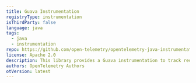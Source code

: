 ```yaml
---
title: Guava Instrumentation
registryType: instrumentation
isThirdParty: false
language: java
tags:
  - java
  - instrumentation
repo: https://github.com/open-telemetry/opentelemetry-java-instrumentation/tree/main/instrumentation/guava-10.0
license: Apache 2.0
description: This library provides a Guava instrumentation to track requests through OpenTelemetry.
authors: OpenTelemetry Authors
otVersion: latest
---
```

